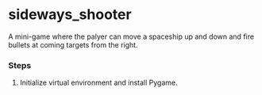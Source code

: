 # sideways_shooter
A mini-game where the palyer can move a spaceship up and down and fire bullets at coming targets from the right.

### Steps
1. Initialize virtual environment and install Pygame.
